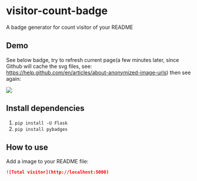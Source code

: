 # visitor-count-badge
A badge generator for count visitor of your README

## Demo
See below badge, try to refresh current page(a few minutes later, since Github will cache the svg files, see: https://help.github.com/en/articles/about-anonymized-image-urls) then see again:

![](http://149.28.189.64:5000/)

## Install dependencies

1. `pip install -U Flask`
2. `pip install pybadges`

## How to use

Add a image to your README file:

```markdown
![Total visitor](http://localhost:5000)
```
